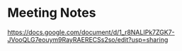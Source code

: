 # Meeting Notes

https://docs.google.com/document/d/1_r8NALIPk7ZGK7-JVooQLG7eouym9RayRAERECSs2so/edit?usp=sharing


